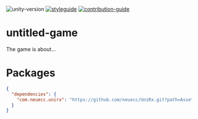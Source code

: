 ![unity-version](https://img.shields.io/badge/unity-v2021.3.8f1-blue?style=flat-square&labelColor=grey)
[![styleguide](https://img.shields.io/badge/styleguide-239120?style=flat-square&logo=c-sharp)](https://github.com/alexander-andrianov-whitesharx/untitled-game/blob/main/styleguide.md)
[![contribution-guide](https://img.shields.io/badge/-contribution--guide-blueviolet?style=flat-square)](https://github.com/alexander-andrianov-whitesharx/untitled-game/blob/main/contribution-guide.md)

# untitled-game

The game is about...

# Packages

```json
{
  "dependencies": {
    "com.neuecc.unirx": "https://github.com/neuecc/UniRx.git?path=Assets/Plugins/UniRx/Scripts"
  }
}
```
